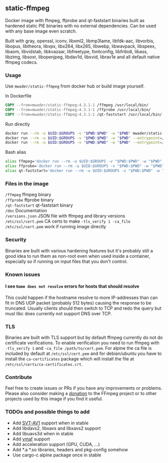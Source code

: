 ## static-ffmpeg

Docker image with ffmpeg, ffprobe and qt-faststart binaries built as hardened static PIE
binaries with no external dependencies. Can be used with any base image even
scratch.

Built with
gray,
openssl,
iconv,
libxml2,
libmp3lame,
libfdk-aac,
libvorbis,
libopus,
libtheora,
libvpx,
libx264,
libx265,
libwebp,
libwavpack,
libspeex,
libaom,
libvidstab,
libkvazaar,
libfreetype,
fontconfig,
libfribidi,
libass,
libzimg,
libsoxr,
libopenjpeg,
libdav1d,
libxvid,
librav1e
and all default native ffmpeg codecs.

### Usage

Use `mwader/static-ffmpeg` from docker hub or build image yourself.

In Dockerfile
```Dockerfile
COPY --from=mwader/static-ffmpeg:4.3.1-1 /ffmpeg /usr/local/bin/
COPY --from=mwader/static-ffmpeg:4.3.1-1 /ffprobe /usr/local/bin/
COPY --from=mwader/static-ffmpeg:4.3.1-1 /qt-faststart /usr/local/bin/
```
Run directly
```sh
docker run --rm -u $UID:$GROUPS -v "$PWD:$PWD" -w "$PWD" mwader/static-ffmpeg:4.3.1-1 -i file.wav file.mp3
docker run --rm -u $UID:$GROUPS -v "$PWD:$PWD" -w "$PWD" --entrypoint=/ffprobe mwader/static-ffmpeg:4.3.1-1 -i file.wav
docker run --rm -u $UID:$GROUPS -v "$PWD:$PWD" -w "$PWD" --entrypoint=/qt-faststart mwader/static-ffmpeg:4.3.1-1 file.mov out.mov
```
Bash alias
```sh
alias ffmpeg='docker run --rm -u $UID:$GROUPS -v "$PWD:$PWD" -w "$PWD" mwader/static-ffmpeg:4.3.1-1'
alias ffprobe='docker run --rm -u $UID:$GROUPS -v "$PWD:$PWD" -w "$PWD" --entrypoint=/ffprobe mwader/static-ffmpeg:4.3.1-1'
alias qt-faststart='docker run --rm -u $UID:$GROUPS -v "$PWD:$PWD" -w "$PWD" --entrypoint=/qt-faststart mwader/static-ffmpeg:4.3.1-1'
```

### Files in the image
`/ffmpeg` ffmpeg binary  
`/ffprobe` ffprobe binary  
`/qt-faststart` qt-faststart binary  
`/doc` Documentation  
`/versions.json` JSON file with ffmpeg and library versions  
`/etc/ssl/cert.pem` CA certs to make `-tls_verify 1 -ca_file /etc/ssl/cert.pem` work if running image directly

### Security

Binaries are built with various hardening features but it's probably still a good idea to run
them as non-root even when used inside a container, especially so if running on input files
that you don't control.

### Known issues

#### I see `Name does not resolve` errors for hosts that should resolve

This could happen if the hostname resolve to more IP-addresses than can fit in DNS UDP packet
(probably 512 bytes) causing the response to be truncated. Usually clients should then switch
to TCP and redo the query but musl libc does currently not support DNS over TCP.

### TLS

Binaries are built with TLS support but by default ffmpeg currently do
not do certificate verifications. To enable verification you need to run
ffmpeg with `-tls_verify 1` and `-ca_file /path/to/cert.pem`. For alpine
the ca file is included by default at `/etc/ssl/cert.pem` and for debian/ubuntu
you have to install the `ca-certificates` package which will install the file at
`/etc/ssl/certs/ca-certificates.crt`.

### Contribute

Feel free to create issues or PRs if you have any improvements or problems.
Please also consider making a [donation](https://ffmpeg.org/donations.html) to
the FFmpeg project or to other projects used by this image if you find it useful.

### TODOs and possible things to add

* Add [SVT-AV1](https://github.com/OpenVisualCloud/SVT-AV1) support when in stable
* Add libdavs2, libxavs and libxavs2 support
* Add libuavs3d when in stable
* Add [vmaf](https://github.com/Netflix/vmaf) support
* Add acceleration support (GPU, CUDA, ...)
* Add *.a *.so libraries, headers and pkg-config somehow
* Use cargo-c alpine package once in stable

